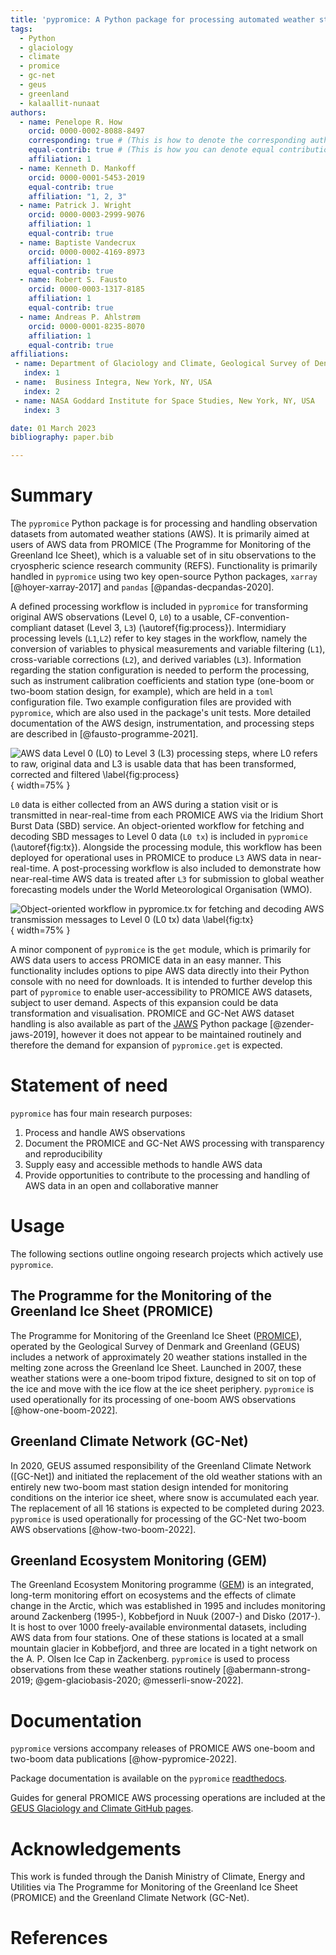 ```yaml
---
title: 'pypromice: A Python package for processing automated weather station data'
tags:
  - Python
  - glaciology
  - climate
  - promice
  - gc-net
  - geus
  - greenland
  - kalaallit-nunaat
authors:
  - name: Penelope R. How
    orcid: 0000-0002-8088-8497
    corresponding: true # (This is how to denote the corresponding author)
    equal-contrib: true # (This is how you can denote equal contributions between multiple authors)
    affiliation: 1
  - name: Kenneth D. Mankoff
    orcid: 0000-0001-5453-2019
    equal-contrib: true 
    affiliation: "1, 2, 3"
  - name: Patrick J. Wright
    orcid: 0000-0003-2999-9076
    affiliation: 1
    equal-contrib: true 
  - name: Baptiste Vandecrux
    orcid: 0000-0002-4169-8973
    affiliation: 1
    equal-contrib: true
  - name: Robert S. Fausto
    orcid: 0000-0003-1317-8185
    affiliation: 1
    equal-contrib: true
  - name: Andreas P. Ahlstrøm
    orcid: 0000-0001-8235-8070
    affiliation: 1
    equal-contrib: true
affiliations:
 - name: Department of Glaciology and Climate, Geological Survey of Denmark and Greenland (GEUS), Denmark
   index: 1
 - name:  Business Integra, New York, NY, USA
   index: 2
 - name: NASA Goddard Institute for Space Studies, New York, NY, USA
   index: 3

date: 01 March 2023
bibliography: paper.bib

---
```


# Summary

<!--   A summary describing the high-level functionality and purpose of the software for a diverse, non-specialist audience.	-->

The `pypromice` Python package is for processing and handling observation datasets from automated weather stations (AWS). It is primarily aimed at users of AWS data from PROMICE (The Programme for Monitoring of the Greenland Ice Sheet), which is a valuable set of in situ observations to the cryospheric science research community (REFS). Functionality is primarily handled in `pypromice` using two key open-source Python packages, `xarray` [@hoyer-xarray-2017] and `pandas` [@pandas-decpandas-2020].

A defined processing workflow is included in `pypromice` for transforming original AWS observations (Level 0, `L0`) to a usable, CF-convention-compliant dataset (Level 3, `L3`) (\autoref{fig:process}). Intermidiary processing levels (`L1`,`L2`) refer to key stages in the workflow, namely the conversion of variables to physical measurements and variable filtering (`L1`), cross-variable corrections (`L2`), and derived variables (`L3`). Information regarding the station configuration is needed to perform the processing, such as instrument calibration coefficients and station type (one-boom or two-boom station design, for example), which are held in a `toml` configuration file. Two example configuration files are provided with `pypromice`, which are also used in the package's unit tests. More detailed documentation of the AWS design, instrumentation, and processing steps are described in [@fausto-programme-2021].

![AWS data Level 0 (`L0`) to Level 3 (`L3`) processing steps, where `L0` refers to raw, original data and `L3` is usable data that has been transformed, corrected and filtered \label{fig:process}](https://raw.githubusercontent.com/GEUS-Glaciology-and-Climate/geus-glaciology-and-climate.github.io/master/assets/images/aws_workflow_raw.png){ width=75% }

`L0` data is either collected from an AWS during a station visit or is transmitted in near-real-time from each PROMICE AWS via the Iridium Short Burst Data (SBD) service. An object-oriented workflow for fetching and decoding SBD messages to Level 0 data (`L0 tx`) is included in `pypromice` (\autoref{fig:tx}). Alongside the processing module, this workflow has been deployed for operational uses in PROMICE to produce `L3` AWS data in near-real-time. A post-processing workflow is also included to demonstrate how near-real-time AWS data is treated after `L3` for submission to global weather forecasting models under the World Meteorological Organisation (WMO).

![Object-oriented workflow in `pypromice.tx` for fetching and decoding AWS transmission messages to Level 0 (`L0 tx`) data \label{fig:tx}](https://raw.githubusercontent.com/GEUS-Glaciology-and-Climate/geus-glaciology-and-climate.github.io/master/assets/images/aws_tx_design.png){ width=75% }

A minor component of `pypromice` is the `get` module, which is primarily for AWS data users to access PROMICE data in an easy manner. This functionality includes options to pipe AWS data directly into their Python console with no need for downloads. It is intended to further develop this part of `pypromice` to enable user-accessibility to PROMICE AWS datasets, subject to user demand. Aspects of this expansion could be data transformation and visualisation. PROMICE and GC-Net AWS dataset handling is also available as part of the [JAWS](https://github.com/jaws/jaws) Python package [@zender-jaws-2019], however it does not appear to be maintained routinely and therefore the demand for expansion of `pypromice.get` is expected.


# Statement of need

<!--   A Statement of need section that clearly illustrates the research purpose of the software and places it in the context of related work.  -->

`pypromice` has four main research purposes:

1. Process and handle AWS observations  
2. Document the PROMICE and GC-Net AWS processing with transparency and reproducibility
3. Supply easy and accessible methods to handle AWS data
4. Provide opportunities to contribute to the processing and handling of AWS data in an open and collaborative manner


# Usage

<!--    Mention (if applicable) a representative set of past or ongoing research projects using the software and recent scholarly publications enabled by it. -->

The following sections outline ongoing research projects which actively use `pypromice`.

## The Programme for the Monitoring of the Greenland Ice Sheet (PROMICE)

The Programme for Monitoring of the Greenland Ice Sheet ([PROMICE](https://promice.org)), operated by the Geological Survey of Denmark and Greenland (GEUS) includes a network of approximately 20 weather stations installed in the melting zone across the Greenland Ice Sheet. Launched in 2007, these weather stations were a one-boom tripod fixture, designed to sit on top of the ice and move with the ice flow at the ice sheet periphery. `pypromice` is used operationally for its processing of one-boom AWS observations [@how-one-boom-2022].

## Greenland Climate Network (GC-Net)

In 2020, GEUS assumed responsibility of the Greenland Climate Network ([GC-Net]) and initiated the replacement of the old weather stations with an entirely new two-boom mast station design intended for monitoring conditions on the interior ice sheet, where snow is accumulated each year. The replacement of all 16 stations is expected to be completed during 2023. `pypromice` is used operationally for processing of the GC-Net two-boom AWS observations [@how-two-boom-2022].

## Greenland Ecosystem Monitoring (GEM)

The Greenland Ecosystem Monitoring programme ([GEM](https://g-e-m.dk/)) is an integrated, long-term monitoring effort on ecosystems and the effects of climate change in the Arctic, which was established in 1995 and includes monitoring around Zackenberg (1995-), Kobbefjord in Nuuk (2007-) and Disko (2017-). It is host to over 1000 freely-available environmental datasets, including AWS data from four stations. One of these stations is located at a small mountain glacier in Kobbefjord, and three are located in a tight network on the A. P. Olsen Ice Cap in Zackenberg. `pypromice` is used to process observations from these weather stations routinely [@abermann-strong-2019; @gem-glaciobasis-2020; @messerli-snow-2022].


# Documentation

`pypromice` versions accompany releases of PROMICE AWS one-boom and two-boom data publications [@how-pypromice-2022].

Package documentation is available on the `pypromice` [readthedocs](https://pypromice.readthedocs.io/en/latest/). 

Guides for general PROMICE AWS processing operations are included at the [GEUS Glaciology and Climate GitHub pages](https://geus-glaciology-and-climate.github.io/).


# Acknowledgements

This work is funded through the Danish Ministry of Climate, Energy and Utilities via The Programme for Monitoring of the Greenland Ice Sheet (PROMICE) and the Greenland Climate Network (GC-Net). 


# References

<!--  A list of key references, including to other software addressing related needs. Note that the references should include full names of venues, e.g., journals and conferences, not abbreviations only understood in the context of a specific discipline.	-->

